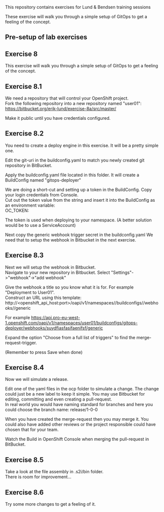 This repository contains exercises for Lund & Bendsen training sessions

These exercise will walk you through a simple setup of GitOps to get a feeling of the concept.  


## Pre-setup of lab exercises


## Exercise 8

This exercise will walk you through a simple setup of GitOps to get a feeling of the concept.  


## Exercise 8.1

We need a repository that will control your OpenShift project.  
Fork the following repository into a new repository named "user01":
https://bitbucket.org/erik-lund/exercise-8a/src/master/

Make it public until you have credentials configured.


## Exercise 8.2

You need to create a deploy engine in this exercise. It will be a pretty simple one.    

Edit the git-uri in the buildconfig.yaml to match you newly created git repository in BitBucket.

Apply the buildconfig.yaml file located in this folder.
It will create a BuildConfig named "gitops-deployer"

We are doing a short-cut and setting up a token in the BuildConfig. Copy your login credentials from Console.  
Cut out the token value from the string and insert it into the BuildConfig as an environment variable:  
OC_TOKEN: <token>

The token is used when deploying to your namespace. (A better solution would be to use a ServiceAccount)

Next copy the generic webhook trigger secret in the buildconfig.yaml
We need that to setup the webhook in Bitbucket in the next exercise.


## Exercise 8.3

Next we will setup the webhook in Bitbucket.  
Navigate to your new repository in Bitbucket. Select "Settings"->"webhook"->"add webhook"  

Give the webhook a title so you know what it is for. For example "Deployment to User01".  
Construct an URL using this template:  
http://<openshift_api_host:port>/oapi/v1/namespaces/<namespace>/buildconfigs/<name>/webhooks/<secret>/generic

For example
https://api.pro-eu-west-1.openshift.com/oapi/v1/namespaces/user01/buildconfigs/gitops-deployer/webhooks/suydfiasfasifaenifsf/generic

Expand the option "Choose from a full list of triggers" to find the merge-request-trigger.

(Remember to press Save when done)  


## Exercise 8.4

Now we will simulate a release.

Edit one of the yaml files in the ocp folder to simulate a change. The change could just be a new label to keep it simple.
You may use Bitbucket for editing, committing and even creating a pull-request.  
In real world you would have naming standard for branches and here you could choose the branch name:
release/1-0-0

When you have created the merge-request then you may merge it.
You could also have added other reviews or the project responsible could have chosen that for your team.

Watch the Build in OpenShift Console when merging the pull-request in BitBucket. 


## Exercise 8.5

Take a look at the file assembly in .s2i/bin folder.  
There is room for improvement...

## Exercise 8.6

Try some more changes to get a feeling of it.
 

